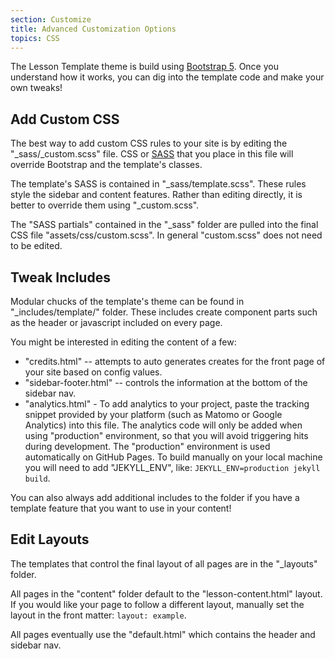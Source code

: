 ```yaml
---
section: Customize
title: Advanced Customization Options
topics: CSS
---
```


The Lesson Template theme is build using [Bootstrap 5](https://getbootstrap.com/). 
Once you understand how it works, you can dig into the template code and make your own tweaks!

## Add Custom CSS

The best way to add custom CSS rules to your site is by editing the "_sass/_custom.scss" file. 
CSS or [SASS](https://sass-lang.com/) that you place in this file will override Bootstrap and the template's classes. 

The template's SASS is contained in "_sass/template.scss".
These rules style the sidebar and content features.
Rather than editing directly, it is better to override them using "_custom.scss".

The "SASS partials" contained in the "_sass" folder are pulled into the final CSS file "assets/css/custom.scss".
In general "custom.scss" does not need to be edited.

## Tweak Includes 

Modular chucks of the template's theme can be found in "_includes/template/" folder.
These includes create component parts such as the header or javascript included on every page.

You might be interested in editing the content of a few:

- "credits.html" -- attempts to auto generates creates for the front page of your site based on config values.
- "sidebar-footer.html" -- controls the information at the bottom of the sidebar nav.
- "analytics.html" - To add analytics to your project, paste the tracking snippet provided by your platform (such as Matomo or Google Analytics) into this file. The analytics code will only be added when using "production" environment, so that you will avoid triggering hits during development. The "production" environment is used automatically on GitHub Pages. To build manually on your local machine you will need to add "JEKYLL_ENV", like: `JEKYLL_ENV=production jekyll build`.

You can also always add additional includes to the folder if you have a template feature that you want to use in your content!

## Edit Layouts

The templates that control the final layout of all pages are in the "_layouts" folder.

All pages in the "content" folder default to the "lesson-content.html" layout. 
If you would like your page to follow a different layout, manually set the layout in the front matter: `layout: example`.

All pages eventually use the "default.html" which contains the header and sidebar nav.
